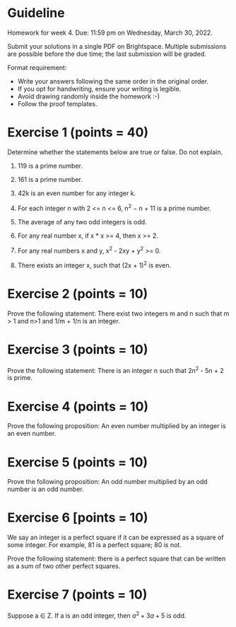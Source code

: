 

# Guideline

Homework for week 4. Due: 11:59 pm on Wednesday, March 30, 2022.

Submit your solutions in a single PDF on Brightspace. Multiple submissions are possible before the due time; the last submission will be graded. 

Format requirement:
- Write your answers following the same order in the original order. 
- If you opt for handwriting, ensure your writing is legible.
- Avoid drawing randomly inside the homework :-)
- Follow the proof templates. 


# Exercise 1 (points = 40)

Determine whether the statements below are true or false. Do not explain. 

1.  119 is a prime number.

2.  161 is a prime number.

3.  42k is an even number for any integer k.

4.  For each integer n with 2 <= n <= 6, n<sup>2</sup> − n + 11 is a prime number.

5.  The average of any two odd integers is odd.

6.  For any real number x, if x \* x >= 4, then x >= 2.

7.  For any real numbers x and y, x<sup>2</sup> - 2xy + y<sup>2</sup> >= 0.

8.  There exists an integer x, such that (2x + 1)<sup>2</sup> is even.


# Exercise 2 (points = 10)

Prove the following statement: There exist two integers m and n such that m > 1 and n>1 and 1/m + 1/n is an integer.


<a id="orgfc45816"></a>

# Exercise 3 (points = 10)

Prove the following statement: There is an integer n such that 2n<sup>2</sup> - 5n + 2 is prime.


# Exercise 4 (points = 10)

Prove the following proposition: An even number multiplied by an integer is an even number. 



# Exercise 5 (points = 10)

Prove the following proposition: An odd number multiplied by an odd number is an odd number.   



# Exercise 6 [points = 10)

We say an integer is a perfect square if it can be expressed as a square of some integer. For example, 81 is a perfect square; 80 is not.

Prove the following statement:  there is a perfect square that can be written as a sum of two other perfect squares. 



# Exercise 7 (points = 10)
Suppose a ∈ Z. If a is an odd integer, then $a^2 +3a+5$ is odd.

